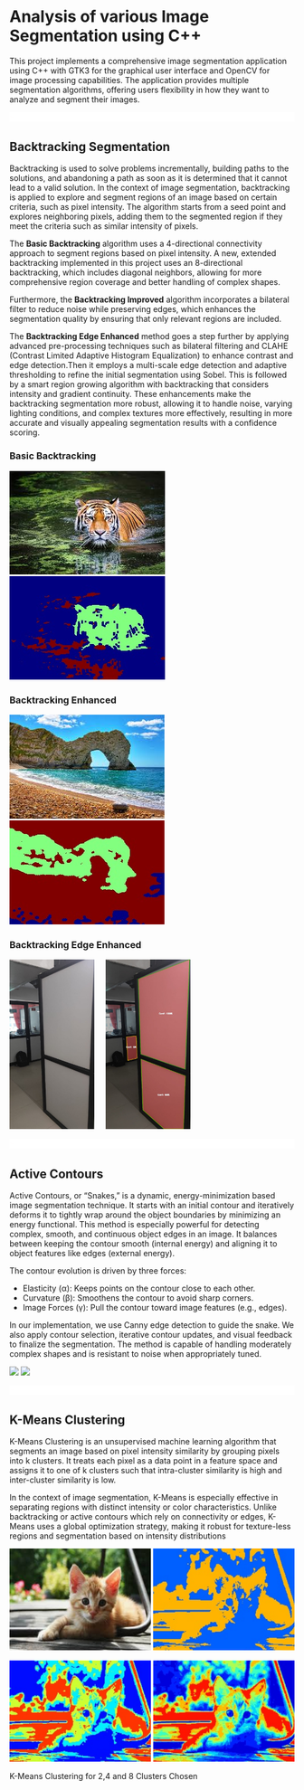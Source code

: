 # Analysis of various Image Segmentation using C++

This project implements a comprehensive image segmentation application using C++ with GTK3 for the graphical user interface and OpenCV for image processing capabilities. The application provides multiple segmentation algorithms, offering users flexibility in how they want to analyze and segment their images.

<img src="misc/bline.gif">

## Backtracking Segmentation

Backtracking is used to solve problems incrementally, building paths to the solutions, and abandoning a path as soon as it is determined that it cannot lead to a valid solution. In the context of image segmentation, backtracking is applied to explore and segment regions of an image based on certain criteria, such as pixel intensity. The algorithm starts from a seed point and explores neighboring pixels, adding them to the segmented region if they meet the criteria such as similar intensity of pixels.

The **Basic Backtracking** algorithm uses a 4-directional connectivity approach to segment regions based on pixel intensity. A new, extended backtracking implemented in this project uses an 8-directional backtracking, which includes diagonal neighbors, allowing for more comprehensive region coverage and better handling of complex shapes. 

Furthermore, the **Backtracking Improved** algorithm incorporates a bilateral filter to reduce noise while preserving edges, which enhances the segmentation quality by ensuring that only relevant regions are included. 

The **Backtracking Edge Enhanced** method goes a step further by applying advanced pre-processing techniques such as bilateral filtering and CLAHE (Contrast Limited Adaptive Histogram Equalization) to enhance contrast and edge detection.Then it employs a multi-scale edge detection and adaptive thresholding to refine the initial segmentation using Sobel. This is followed by a smart region growing algorithm with backtracking that considers intensity and gradient continuity. These enhancements make the backtracking segmentation more robust, allowing it to handle noise, varying lighting conditions, and complex textures more effectively, resulting in more accurate and visually appealing segmentation results with a confidence scoring.


### Basic Backtracking

<img src="Images_applied/backtracking_simple_original.jpg"> <img src="Images_applied/backtracking_simple_applied.jpg">

### Backtracking Enhanced

<img src="Images_applied/backtracking_8dir_org.jpg"> <img src="Images_applied/backtracking_8dir_org_applied.jpg">

### Backtracking Edge Enhanced

<img src="Images_applied/backtracking_edge_enchanced_org.jpg" height="300" width="150"> &nbsp; &nbsp;  <img src="Images_applied/backtracking_edge_enchanced.jpg" height="300" width="150">

<img src="misc/bline.gif">

## Active Contours

Active Contours, or “Snakes,” is a dynamic, energy-minimization based image segmentation technique. It starts with an initial contour and iteratively deforms it to tightly wrap around the object boundaries by minimizing an energy functional. This method is especially powerful for detecting complex, smooth, and continuous object edges in an image. It balances between keeping the contour smooth (internal energy) and aligning it to object features like edges (external energy).

The contour evolution is driven by three forces:
- Elasticity (α): Keeps points on the contour close to each other.
- Curvature (β): Smoothens the contour to avoid sharp corners.
- Image Forces (γ): Pull the contour toward image features (e.g., edges).

In our implementation, we use Canny edge detection to guide the snake. We also apply contour selection, iterative contour updates, and visual feedback to finalize the segmentation. The method is capable of handling moderately complex shapes and is resistant to noise when appropriately tuned.

<img src="Images_applied/active_countors_org.jpg"> <img src="Images_applied/active_countors_app.jpg">

<img src="misc/bline.gif">

## K-Means Clustering

K-Means Clustering is an unsupervised machine learning algorithm that segments an image based on pixel intensity similarity by grouping pixels into k clusters. It treats each pixel as a data point in a feature space and assigns it to one of k clusters such that intra-cluster similarity is high and inter-cluster similarity is low. 

In the context of image segmentation, K-Means is especially effective in separating regions with distinct intensity or color characteristics. Unlike backtracking or active contours which rely on connectivity or edges, K-Means uses a global optimization strategy, making it robust for texture-less regions and segmentation based on intensity distributions

<img src="Images_applied/kmeans_org.jpg" height="180" width="250"> <img src="Images_applied/kmeans_2.png" height="180" width="250"> 

<img src="Images_applied/kmeans_4.png" height="180" width="250"> <img src="Images_applied/kmeans_8.png" height="180" width="250">

K-Means Clustering for 2,4 and 8 Clusters Chosen
